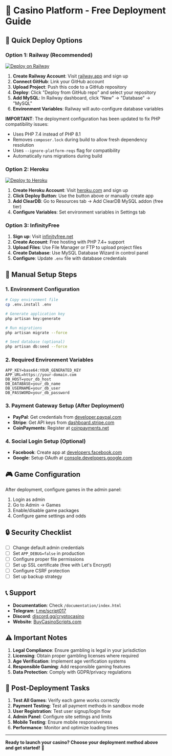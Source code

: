 # 🎰 Casino Platform - Free Deployment Guide

## 🚀 Quick Deploy Options

### Option 1: Railway (Recommended)
[![Deploy on Railway](https://railway.app/button.svg)](https://railway.app/new/template)

1. **Create Railway Account**: Visit [railway.app](https://railway.app) and sign up
2. **Connect GitHub**: Link your GitHub account
3. **Upload Project**: Push this code to a GitHub repository
4. **Deploy**: Click "Deploy from GitHub repo" and select your repository
5. **Add MySQL**: In Railway dashboard, click "New" → "Database" → "MySQL"
6. **Environment Variables**: Railway will auto-configure database variables

**IMPORTANT**: The deployment configuration has been updated to fix PHP compatibility issues:
- Uses PHP 7.4 instead of PHP 8.1
- Removes `composer.lock` during build to allow fresh dependency resolution
- Uses `--ignore-platform-reqs` flag for compatibility
- Automatically runs migrations during build

### Option 2: Heroku
[![Deploy to Heroku](https://www.herokucdn.com/deploy/button.svg)](https://heroku.com/deploy)

1. **Create Heroku Account**: Visit [heroku.com](https://heroku.com) and sign up
2. **Click Deploy Button**: Use the button above or manually create app
3. **Add ClearDB**: Go to Resources tab → Add ClearDB MySQL addon (free tier)
4. **Configure Variables**: Set environment variables in Settings tab

### Option 3: InfinityFree
1. **Sign up**: Visit [infinityfree.net](https://infinityfree.net)
2. **Create Account**: Free hosting with PHP 7.4+ support
3. **Upload Files**: Use File Manager or FTP to upload project files
4. **Create Database**: Use MySQL Database Wizard in control panel
5. **Configure**: Update `.env` file with database credentials

## 🔧 Manual Setup Steps

### 1. Environment Configuration
```bash
# Copy environment file
cp .env.install .env

# Generate application key
php artisan key:generate

# Run migrations
php artisan migrate --force

# Seed database (optional)
php artisan db:seed --force
```

### 2. Required Environment Variables
```env
APP_KEY=base64:YOUR_GENERATED_KEY
APP_URL=https://your-domain.com
DB_HOST=your_db_host
DB_DATABASE=your_db_name
DB_USERNAME=your_db_user
DB_PASSWORD=your_db_password
```

### 3. Payment Gateway Setup (After Deployment)
- **PayPal**: Get credentials from [developer.paypal.com](https://developer.paypal.com)
- **Stripe**: Get API keys from [dashboard.stripe.com](https://dashboard.stripe.com)
- **CoinPayments**: Register at [coinpayments.net](https://coinpayments.net)

### 4. Social Login Setup (Optional)
- **Facebook**: Create app at [developers.facebook.com](https://developers.facebook.com)
- **Google**: Setup OAuth at [console.developers.google.com](https://console.developers.google.com)

## 🎮 Game Configuration

After deployment, configure games in the admin panel:
1. Login as admin
2. Go to Admin → Games
3. Enable/disable game packages
4. Configure game settings and odds

## 🔒 Security Checklist

- [ ] Change default admin credentials
- [ ] Set `APP_DEBUG=false` in production
- [ ] Configure proper file permissions
- [ ] Set up SSL certificate (free with Let's Encrypt)
- [ ] Configure CSRF protection
- [ ] Set up backup strategy

## 📞 Support

- **Documentation**: Check `/documentation/index.html`
- **Telegram**: [t.me/script017](https://t.me/script017)
- **Discord**: [discord.gg/cryptocasino](https://discord.gg/cryptocasino)
- **Website**: [BuyCasinoScripts.com](https://buycasinoscripts.com)

## ⚠️ Important Notes

1. **Legal Compliance**: Ensure gambling is legal in your jurisdiction
2. **Licensing**: Obtain proper gambling licenses where required
3. **Age Verification**: Implement age verification systems
4. **Responsible Gaming**: Add responsible gaming features
5. **Data Protection**: Comply with GDPR/privacy regulations

## 🎯 Post-Deployment Tasks

1. **Test All Games**: Verify each game works correctly
2. **Payment Testing**: Test all payment methods in sandbox mode
3. **User Registration**: Test user signup/login flow
4. **Admin Panel**: Configure site settings and limits
5. **Mobile Testing**: Ensure mobile responsiveness
6. **Performance**: Monitor and optimize loading times

---

**Ready to launch your casino? Choose your deployment method above and get started!** 🚀
